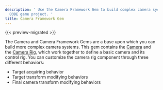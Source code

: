 ```yaml
---
description: ' Use the Camera Framework Gem to build complex camera systems for your
  O3DE game project. '
title: Camera Framework Gem
---
```


{{< preview-migrated >}}

The Camera and Camera Framework Gems are a base upon which you can build more complex camera systems\. This gem contains the [Camera](/docs/user-guide/components/reference/camera/) and the [Camera Rig](/docs/user-guide/components/reference/camera-rig/), which work together to define a basic camera and its control rig\. You can customize the camera rig component through three different behaviors:
+ Target acquiring behavior
+ Target transform modifying behaviors
+ Final camera transform modifying behaviors
